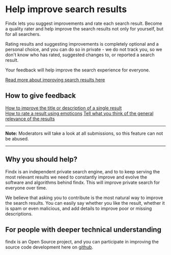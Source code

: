 # Help improve search results

Findx lets you suggest improvements and rate each search result. Become a quality rater and help improve the search results not only for yourself, but for all searchers.

Rating results and suggesting improvements is completely optional and a personal choice, and you can do so in private - we do not track you, so we don't know who has rated, suggested changes to, or reported a search result. 

Your feedback will help improve the search experience for everyone.

[Read more about improving search results here](https://www.privacore.com/findx/improve-search-results/#features)  


## How to give feedback  


[How to improve the title or description of a single result ](/en/improvesearch/improve-result)  
[How to rate a result using emoticons](/en/improvesearch/rate-result)
[Tell what you think of the general relevance of the results](/en/improvesearch/What_do_yo_think) 

---

**Note:** Moderators will take a look at all submissions, so this feature can not be abused.  

---

## Why you should help?
Findx is an independent private search engine, and to to keep serving the most relevant results we need to constantly improve and evolve the software and algorithms behind findx. This will improve private search for everyone over time.

We believe that asking you to contribute is the most natural way to improve the search results. You can easily say whether you like the result, whether it is spam or even malicious, and add details to improve poor or missing descriptions.

## For people with deeper technical understanding
findx is an Open Source project, and you can participate in improving the source code development here on [github](https://github.com/privacore/open-source-search-engine).
